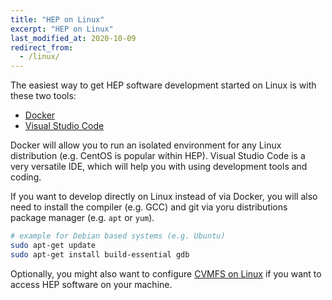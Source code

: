 ```yaml
---
title: "HEP on Linux"
excerpt: "HEP on Linux"
last_modified_at: 2020-10-09
redirect_from:
  - /linux/
---
```


The easiest way to get HEP software development started on Linux is with these two tools:

- [Docker](docker)
- [Visual Studio Code](../editors-and-ides/vscode)

Docker will allow you to run an isolated environment for any Linux distribution (e.g. CentOS is popular within HEP).
Visual Studio Code is a very versatile IDE, which will help you with using development tools and coding.

If you want to develop directly on Linux instead of via Docker, you will also need to install the compiler (e.g. GCC) and git via
yoru distributions package manager (e.g. `apt` or `yum`).

```bash
# example for Debian based systems (e.g. Ubuntu)
sudo apt-get update
sudo apt-get install build-essential gdb
```

Optionally, you might also want to configure [CVMFS on Linux](cvmfs) if you want to access HEP software on your machine.
